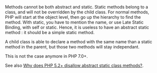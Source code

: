 Methods cannot be both abstract and static. Static methods belong to a class, and will not be overridden by the child class. For normal methods, PHP will start at the object level, then go up the hierarchy to find the method. With static, you have to mention the name, or use Late Static Binding, with self or static. Hence, it is useless to have an abstract static method : it should be a simple static method.

A child class is able to declare a method with the same name than a static method in the parent, but those two methods will stay independant. 

This is not the case anymore in PHP 7.0+.

<?php

abstract class foo {
    // This is not possible
    static abstract function bar() ;
}

?>

See also [Why does PHP 5.2+ disallow abstract static class methods?](https://stackoverflow.com/questions/999066/why-does-php-5-2-disallow-abstract-static-class-methods).
